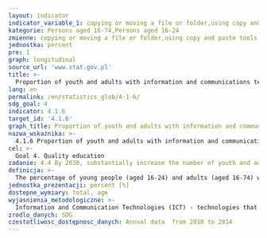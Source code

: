 ```yaml
---
layout: indicator
indicator_variable_1: copying or moving a file or folder,using copy and paste tools to duplicate or move information within a document,using the basic math functions in a spreadsheet,installing new devices,transferring files between a computer and other devices,changing or checking program settings,creating electronic presentations with presentation software,sending e-mail with attachments,copying or moving a file or folder_,using copy and paste tools to duplicate or move information within a document_,using the basic math functions in a spreadsheet_,installing new devices_,transferring files between a computer and other devices_,changing or checking program settings_,creating electronic presentations with presentation software_,sending e-mails with attachements_
kategorie: Persons aged 16-74,Persons aged 16-24
zmienne: copying or moving a file or folder,using copy and paste tools to duplicate or move information within a document,using the basic math functions in a spreadsheet,installing new devices,transferring files between a computer and other devices,changing or checking program settings,creating electronic presentations with presentation software,sending e-mail with attachments;copying or moving a file or folder,using copy and paste tools to duplicate or move information within a document,using the basic math functions in a spreadsheet,installing new devices,transferring files between a computer and other devices,changing or checking program settings,creating electronic presentations with presentation software,sending e-mails with attachements
jednostka: percent
pre: 1
graph: longitudinal
source_url: 'www.stat.gov.pl'
title: >-
  Proportion of youth and adults with information and communications technology (ICT) skills, by type of skill
lang: en
permalink: /en/statistics_glob/4-1-6/
sdg_goal: 4
indicator: 4.1.6
target_id: '4.1.6'
graph_title: Proportion of youth and adults with information and communications technology (ICT) skills, by type of skill
nazwa_wskaznika: >-
  4.1.6 Proportion of youth and adults with information and communications technology (ICT) skills, by type of skill
cel: >-
  Goal 4. Quality education
zadanie: 4.4 By 2030, substantially increase the number of youth and adults who have relevant skills, including technical and vocational skills, for employment, decent jobs and entrepreneurship
definicja: >-
  The percentage of young people (aged 16-24) and adults (aged 16-74) who have skills in information and communication technologies.
jednostka_prezentacji: percent [%]
dostepne_wymiary: total, age
wyjasnienia_metodologiczne: >-
  Information and Communication Technologies (ICT) - technologies that process, collect and transmit information electronically.Data for the indicator comes from the Study of the use of Information and Communication Technologies in households and by individuals.The study of the use of Information and Communication Technologies in households and by individual users started in the EU in 2002, using mainly the method of direct or telephone interviews. In Poland, monitoring of the ICT usage in households in accordance with the European Union (EU) harmonized methodology was launched in 2004. Since then, the survey has been carried out annually and voluntary participation is ongoing. The study is carried out through face-to face interviews and includes households with at least one person aged 16-74 and persons of that age.Data for the years 2010-2014 refer to the percentage of people with computer skills (by level: low, medium, high) and internet skills (by level: low, medium, high). The level of computer and Internet skills was calculated on the basis of a list of activities related to using the computer or the internet, as appropriate, including: coping or moving a file or folder, using the copy and paste command to duplicate or move information within a document, using the basic math functions in a spreadsheet, compressing (packing) files using a special program, installing new devices, writing a computer program using a specialized programming language, using an internet search engine to find information, sending e-mail with attachments (e.g. documents, graphic files), participating in online chat rooms, groups or forums (e.g. on social networking sites)  dialing via the Internet, using programs to exchange movie files, music, etc., creating website. Starting in 2015, the Eurostat methodology for digital literacy indicators calculation has been changed. This methodology is no longer based on the existing list of activities, so the indicators based on it are not available since 2015. New indicators cover the percentage of people with total digital skills (by level: low, basic, above basic) and by skill type (information, communication, problem-solving, software).
zrodlo_danych: SDG
czestotliwosc_dostępnosc_danych: Annual data  from 2010 to 2014
---
```

